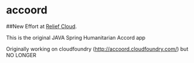 accoord
=======

##New Effort at  [Relief Cloud](https://github.com/ReliefCloud).

This is the original JAVA Spring Humanitarian Accord app

Originally working on cloudfoundry (http://accoord.cloudfoundry.com/) but NO LONGER
